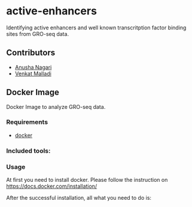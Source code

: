 # active-enhancers
Identifying active enhancers and well known transcritption factor binding sites from GRO-seq data.


## Contributors
- [Anusha Nagari](<anusha.nagari@utsouthwestern.edu>)
- [Venkat Malladi](<venkat.malladi@utsouthwestern.edu>)

## Docker Image
Docker Image to analyze GRO-seq data.

### Requirements
- [docker](https://docs.docker.com/installation/)

### Included tools:


### Usage

At first you need to install docker. Please follow the instruction on https://docs.docker.com/installation/

After the successful installation, all what you need to do is:
